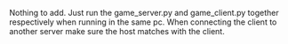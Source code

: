 Nothing to add.
Just run the game_server.py and game_client.py together respectively when running in the same pc.
When connecting the client to another server make sure the host matches with the client.
